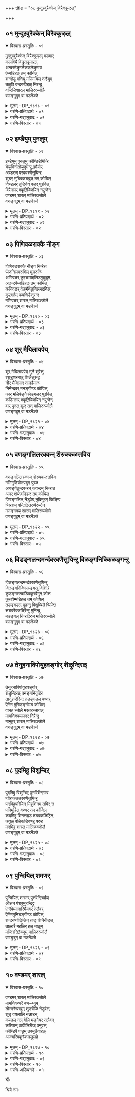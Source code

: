 +++
title = "०८ मुन्दुऱवुरैक्केन् विरैक्कूऴल्"

+++


## ०१ मुन्दुऱवुरैक्केन् विरैक्कूऴल्

<details open><summary>विश्वास-प्रस्तुतिः - ०१</summary>

मुन्दुऱवुरैक्केन् विरैक्कूऴल् मडवार्  
कलवियै विडुतडुमाऱल्  
अन्दरमेऴुमलैकडलेऴुमाय  
ऎम्मडिहळ् तम् कोयिल्  
शन्दॊडु मणियु मणिमयिल् तऴैयुम्  
तऴुवि वन्दरुविहळ् निरन्दु  
वन्दिऴिशारल् मालिरुञ्जोळै  
वणङ्गुदुम् वा मडनॆञ्जे
</details>

<details><summary>मूलम् - DP_१८१८ - ०१</summary>

मुन्दुऱवुरैक्केन् विरैक्कूऴल् मडवार्  
कलवियै विडुतडुमाऱल्  
अन्दरमेऴुमलैकडलेऴुमाय  
ऎम्मडिहळ् तम् कोयिल्  
शन्दॊडु मणियु मणिमयिल् तऴैयुम्  
तऴुवि वन्दरुविहळ् निरन्दु  
वन्दिऴिशारल् मालिरुञ्जोळै  
वणङ्गुदुम् वा मडनॆञ्जे
</details>

<details><summary>गरणि-प्रतिपदार्थः - ०१</summary>

मुन्=हिन्दिन\(इदुवॆरॆगिन\), तुऱ=आसक्तिगळन्नु, उरैक्केन्=हेळुत्तेनॆ केळु, विरै=परिमळिसुव, कुऴल्=तलॆगूदलिन, मडवार्=स्त्रीयर, कलवियै=कूडिकॆयन्नु, विडु=बिट्टुबिडु, तडुमाऱल्=हिन्दुमुन्दु नोडुवुदन्नु, \(विडु=बिट्टुबिडु\), अन्दरम् एऴुम्=एळु द्वीपगळू, मलैकडल्=बॆट्टगळू, कडलुगळू, एऴुम् आय=एळु एळागिरुव, ऎम्मडिहळ् त=नम्म स्वामिय, कोयिल्=नॆलसिरुव स्थळवागियू, शन्दॊडु=चन्दन वृक्षगळन्नू, मणियुम्=रत्नगळन्नू, अणि=सुन्दरवाद, मयिल् तऴैयुम्= नविलुगरिगळन्नू, तऴुविवन्दु=तळ्ळिकॊण्डु बन्दु, अरुविहळ्=बॆट्टद झरिगळु, वन्दु =बन्दु

इऴि=प्रवहिसुव, शारल्=बॆट्टद तप्पलिन\(जारिकॆय\), मालिरुञ्जोलै=तिरुमालिरुञ्जोलै क्षेत्रवन्नु, वणङ्गुदुम् वा=नमस्करिसोण बा, मडनॆञ्जे=मूढ मनस्से.
</details>

<details><summary>गरणि-गद्यानुवादः - ०१</summary>

मुढमनस्से, हिन्दिन \(इदुवॆरॆगिन\) आसक्तिगळन्नॆल्ला बिट्टु बिडु. परिमळिसुव तलॆगूदलिन हॆण्णुगळकूडिकॆयन्नु बिट्टुबिडु. \(अवुगळ बगॆगॆ\)हिन्दुमुन्दॆ नोडुवुदन्नु बिट्टुबिडु. एळुद्वीपगळू एळु बॆट्टगळू, एळु कडलुगळू आगिरुव नम्म स्वामियु नॆलसिरुव स्थळवागियू, बॆट्टद झरिगळु गन्धद मरगळन्नू, रत्नगळन्नू, सुन्दरवाद नविलुगरिगळन्नू तळ्ळिकॊण्डु बन्दु इळियुव तप्पलिनदागियू इरुव तिरुमालिरुञ्जोलै क्षेत्रवन्नु पूजिसोण बा.\(१\)
</details>

<details><summary>गरणि-विस्तारः - ०१</summary>

हिन्दिन तिरुमॊऴियल्लि आऴ्वाररु तिरुवल्लवा- क्षेत्रवन्नु कुरितु हाडिदरष्टॆ. “आ क्षेत्रवन्नू,अल्लि नॆलसिरुव भगवन्तनन्नू कुरितु हॊगळिहाडलु समर्थनागु”ऎन्दु अवरु तम्म मनस्सिगॆ बुद्धिहेळिदरु. ई तिरुमॊऴियल्लि तिरुमालिरुञ्जोलै मलै ऎम्ब मत्तॊन्दु पुण्यक्षेत्रक्कॆ अवरु बन्दिद्दरागि, अदर बगॆगॆ तम्म बुद्धियिल्लद चञ्चलवाद मनस्सिगॆ हितवन्नु नुडियुत्तिद्दारॆ.

आऴ्वाररु हेळुत्तारॆ- मूढमनस्से, हिन्दिन आसक्तिगळॆल्लवू निन्नन्नु इन्नू बाधिसुत्तिवॆयल्लवे? नन्न मातन्नु केळु- इदुवरॆगिन निन्न प्रापञ्चिकवाद आशॆआसक्तिगळन्नॆल्ला तॊलगिसिबिडु. अवुगळिन्द निनगॆ याव प्रयोजनवू इल्ल. अलङ्करिसिकॊण्डिरुव परिमळिसुव तलॆगूदलिन हॆण्णुगळ सहवासवन्नु मॊदलु बिट्टुबिडु. निन्न आसक्तिगळन्नु बिट्टुकॊडलु हिन्दुमुन्दु नोडबेड. अदक्कॆ बदलागि, नॆम्मदियिन्द नन्नॊडनॆ बा. नावु भगवन्तनु नॆलसिरुव दिव्यक्षेत्रगळिगॆ होगोण. नम्म स्वामियु सामान्यनल्ल-सर्वेश्वरनु, सर्वशक्तनु\! सप्तद्वीपगळू, सप्त कुलपर्वतगळू,सप्तसागरगळू आगिरुव ब्रह्माण्डवे अवनागि, अवुगळ रक्षकनू आगिरुव परमाश्चर्यकारि\! अवने ईग तिरुमालिरुञ्जोलै मलै ऎम्ब क्षेत्रदल्लि भक्तर उद्धारक्कागिये नॆलसिद्दानॆ. आ क्षेत्रप्रकृतिरम्यवदद्दु. बॆट्टद झरिगळु तम्मतम्म प्रवाहगळ मूलक गन्धदमरगळन्नू, दिव्यवाद रत्नगळन्नू, सुन्दरवाद नविलुगरिगळन्नू तळ्ळिकॊण्डुबन्दु स्वामिय तिरुवडिगळिगॆ इळिजारिनल्लि काणिकॆयन्नागि अर्पिसुत्तवॆ. मनस्से बा, नावु अल्लिगॆ

होगोण. स्वामिय सम्मुखदल्लि निन्तु अवनन्नु पूजिसि अवन तिरुवडिगळिगॆ ऎरगोण. अदे नम्म उद्धारक्कॆ हादि.
</details>

## ०२ इण्डैयुम् पुनलुम्

<details open><summary>विश्वास-प्रस्तुतिः - ०२</summary>

इण्डैयुम् पुनलुम् कॊण्डिडैयिन्ऱि  
यॆऴुमिनोतॊऴुदुमॆन्ऱु,इमैयोर्  
अण्डरुम् परववरणैत्तुयिन्ऱ  
शुडर् मुडिक्कडवुळ् तम् कोयिल्  
विण्डलर् तूळिवेय् वळर् पुऱविल्  
विरैमलर् क्कूऱिञ्जियिन् नऱुन्देन्  
वण्डमर् शारल् मालिरुञ्जोलै  
वणङ्गदुम् वा मडनॆञ्जे
</details>

<details><summary>मूलम् - DP_१८१९ - ०२</summary>

इण्डैयुम् पुनलुम् कॊण्डिडैयिन्ऱि  
यॆऴुमिनोतॊऴुदुमॆन्ऱु,इमैयोर्  
अण्डरुम् परववरणैत्तुयिन्ऱ  
शुडर् मुडिक्कडवुळ् तम् कोयिल्  
विण्डलर् तूळिवेय् वळर् पुऱविल्  
विरैमलर् क्कूऱिञ्जियिन् नऱुन्देन्  
वण्डमर् शारल् मालिरुञ्जोलै  
वणङ्गदुम् वा मडनॆञ्जे
</details>

<details><summary>गरणि-प्रतिपदार्थः - ०२</summary>

इण्डैयुम्=हूविन हारगळन्नू, पुनलुम्=तीर्थवन्नू, कॊण्डु=तॆगॆदुकॊण्डु बन्दु, इडै इन्ऱि=ऎडॆबिददॆ, तॊळुदुम्=पूजिसोण, ऎऴुमिनो=एळिरि,ऎन्ऱु=ऎन्दु, इमैयोर्=परमपद वासिगळू, अण्डरुम्=देवतॆगळू, परव=हरडिकॊण्डिरलु, अरवु अणै=हाविन हासुगॆयल्लि, तुयिन्ऱ=निद्रिसुव, शुडर् मुडि=हॊळॆहॊळॆयुव किरीटवुळ्ळ, कडवुळ्=भगवन्तनु कोयिल्=नॆलसिरुव स्थळवॆम्ब, विण्डु=आकाशदल्लि\(बॆट्टद मेलॆ\) अलर्=अरळुव, तूळि=परागवन्नु चॆल्लुव, वेय्=बिदिरु, वळर्=बॆळॆयुव, पुऱविल्=प्रदेशदल्लि, विरै=परिमळ तुम्बिद, मलर्=हूगळिन्द कूडिद, कुऱिञ्जियिन्=बॆट्टद हूवुगळिन्द, नऱु=उत्तमवाद तेन्-जेनिगॆ, वण्डु=दुम्बिगळु,

अमर्=मुसुरिकॊण्डिरुव, शारल्=बॆट्टद तप्पलिन, मालिरुञ्जोलै=तिरुमालिरुञ्जोलै क्षेत्रवन्नु, वणङ्गुदुम् वा=पूजिसोण बा, मडनॆञ्जे=बुद्धिहीन मनस्से.
</details>

<details><summary>गरणि-गद्यानुवादः - ०२</summary>

बुद्धियिल्लद मनस्से, हूविन हारगळन्नू तीर्थवन्नू तॆगॆदुकॊण्डु ऎडॆबिडदॆ पूजिसोण एळिरो ऎन्दु पऎअमपदवासिगळू देवतॆगळू हरडिनिन्तिरुवाग हाविन हासुगॆयल्लि निद्रिसुव हॊळॆहॊळॆयुव किरीटवुळ्ळ भगवन्तनु नॆलसिरुव स्थळवाद आकाशदल्लि\(बॆट्टदमेलॆ\) अरळि परागवन्नु चॆल्लुव बिदिरुबॆळॆयुव प्रदेशदल्लि परिमळतुम्बिद हूगळिन्द कूडिद बॆट्टद हूगळिन्द स्रविसुव उत्तमवाद जेनिगॆ दुम्बिगळु मुसुरिकॊण्डिरुव बॆट्टद तप्पलिन तिरुमालिरुञ्जोलैमलै क्षेत्रवन्नु पूजिसोण बा.\(२\)
</details>

<details><summary>गरणि-विस्तारः - ०२</summary>

आऴ्वाररु हेळुत्तारॆ- मूढमनस्से, भगवन्तन हिरिमॆयेनॆम्बुदन्नु तिळियलु इच्छिसुवॆया? परमपदवासिगळाद अमररू, देवादिदेवतॆगळू अवनन्नु ऎडॆबिडदन्तॆ पूजिसबेकॆन्दु हूविन हारगळन्नू तीर्थवन्नू तॆगॆदुकॊण्डु होगि, कादु निन्तिरुत्तारॆ. अष्टु सुलभव स्वामि अवर पूजॆयन्नु कैगॊळ्ळुवुदु\! अवरॆल्ल निन्तिरुवन्तॆये, स्वामियु कण्णुकोरैसुवन्तॆ हॊळॆयुव किरीटवन्नु धरिसिदवनागि, हाविन हासुगॆयल्लि पाल्गडलल्लि पवडिसि निद्रिसुत्तानॆ\! देवाधिदेवतॆगळिगू सुलभसाध्यनल्लद स्वामियु ईग, भक्तर उद्धारक्कागिये तिरुमालिरुञ्जोलैमलै क्षेत्रदल्लि नॆलसिद्दानॆ. आ बॆट्टद तप्पलु बिदिरुमॆळॆगळिम्दलू, बॆट्टद हूगळिन्दलू तुम्बि, जेनु सुरिसुत्ता, दुम्बि मुसुरुत्तिरुत्तदॆ. मनस्से, अल्लिगॆ होगोण बा. भगवन्तनन्नु पूजिसोण नावु उज्जीवनगॊळ्ळोण.
</details>

## ०३ पिणिवळराक्कै नीङ्ग

<details open><summary>विश्वास-प्रस्तुतिः - ०३</summary>

पिणिवळराक्कै नीङ्ग निन्ऱेत्त  
प्पॆरुनिलमरुविल् मुन्नरुळि  
अणिवळर् कुऱळायहलिडमुऴुदुम्  
अळन्दवॆम्मडिहळ् तम् कोयिल्  
कणिवळर् वेङ्गैनॆडुनिलमदनिल्  
कुऱवर्तम् कवणिडैत्तुरन्द  
मणिवळर् शारल् मालिरुञ्जोलै  
वणङ्गुदुम् वा मडनॆञ्जे
</details>

<details><summary>मूलम् - DP_१८२० - ०३</summary>

पिणिवळराक्कै नीङ्ग निन्ऱेत्त  
प्पॆरुनिलमरुविल् मुन्नरुळि  
अणिवळर् कुऱळायहलिडमुऴुदुम्  
अळन्दवॆम्मडिहळ् तम् कोयिल्  
कणिवळर् वेङ्गैनॆडुनिलमदनिल्  
कुऱवर्तम् कवणिडैत्तुरन्द  
मणिवळर् शारल् मालिरुञ्जोलै  
वणङ्गुदुम् वा मडनॆञ्जे
</details>

<details><summary>गरणि-प्रतिपदार्थः - ०३</summary>

पिणि=आशॆसङ्कटगळन्नु, वळर्=बॆळॆसुव, आक्कै=देहवन्नु, नीङ्ग=नीगुवुदक्कागि,\(कळॆयुवुदक्कागि\), निन्ऱु=निन्तु,एत्त-स्तुतिसुवुदक्कागि, पॆरुनिलम्=विस्तारवाद भूमियन्नु, अरुळिल्=कृपॆयल्लि, कृपॆयिन्द, मुन्=हिन्दॆ ऒन्दु कालदल्लि, अरुळि=कृपॆमाडि, अणिवळर्=सॊबगु बॆळॆयुव, कुऱळ् आय्=वामन ब्रह्मचारियागि, अहल्=विस्तारवाद, इडम् मुऴुदुम्=भूमि\(स्थळ\)यन्नॆल्ला, अळन्द=अळॆद, ऎम् अडिहळ् तम्=नम्म स्वामिय, कोयिल्=नॆलसिरुव स्थळवाद, कणिवळर्=कीर्ति बॆळॆयुत्तिरुव, वेङ्गै=फलवत्ताद नॆडुनिलम् अदनिल्=विस्तारवाद \(व्यवसायद\)नॆलदल्लि, कुऱवर्-कुरवरु, तम्=तम्म, कवळ्-कवणॆ कल्लुगळन्नु, इडै=नडुनडुवॆ\(आगाग\), तुरन्द=बीसुवन्थ, मणिवळर्=सद्दिनिन्द कूडिरुव \(सद्दु बॆळॆयुव\)शारल्=बॆट्टद तप्पलिन, मालिरुञ्जोलै=तिरुमालिरुञ्जोलै क्षेत्रवन्नु, वणङ्गुदुम् वा=पूजिसोण बा, मडनॆञ्जे=अविवेकियाद मनस्से.
</details>

<details><summary>गरणि-गद्यानुवादः - ०३</summary>

अविवेकियाद मनस्से, आशॆसङ्कटगळन्नु बॆळॆसुव देहवन्नु नीगिसुवुदक्कागि, निन्तु स्तुतिसुवुदक्कागि, हिन्दॆ ऒन्दुकालदल्लि विस्तारवाद भूमियन्नु करुणिसि कृपॆमाडिदवनू, सॊबगु बॆळॆयुव वामन ब्रह्मचारियागि विशालवाद भूमियन्नॆल्ला अळॆदवनू आद नम्म स्वामियु नॆलसिरुव स्थळवाद कीर्ति बॆळॆयुत्तिरुव फलवत्ताद मत्तु विस्तारवाद व्यवसायद नॆलदल्लि कुरवरु तम्म कवणॆकल्लुगळन्नु आगाग्गॆ बीसुवन्थ सद्दु बॆळॆयुत्तिरुव बॆट्टद तप्पलिन तिरुमालिरुञ्जोलै क्षेत्रवन्नु पूजिसोण बा.\(३\)
</details>

<details><summary>गरणि-विस्तारः - ०३</summary>

मानवन बॆळवणिगॆये आशॆयिन्द. आशॆये अवनन्नु हॆच्चुहॆच्चु सङ्कटदल्लि तॊडगिसुवुदु. आशॆयू, सङ्कटवू हीगॆ कॊनॆमॊदलिल्लदन्तॆ बॆळॆयुत्तले होगुवुदु.मनुष्यनन्नु हुट्टु-सावुगळ सङ्कोलॆयिन्द बिगिसिबिडुवुदु. ई बन्धनदिन्द बिडुगडॆयागलु भगवन्तन कृपाकटाक्षक्कॆ अवनु पात्रनागबेजु/ भगवत्कृपॆयन्नु

गळिसिकॊळ्ळुवुदक्कॆ भगवन्तनन्नु स्तुतिसि, नुतिसि,भजिसि,पूजिसि, अवनन्नु ऒलिसिकॊळ्ळबेकु.

भगवन्तन कृपॆअपारवादद्दु. मनुष्यनन्नु उद्धरिसुवुदक्कागि, शाश्वतसुखवन्नु दॊरकिसिकॊडुवुदक्कागि, अवनिगॆ विशालवाद ई भूमियन्नु करुणिसिद्दानॆ. तानू अल्लल्लि, अर्चावतारियागि नॆलसिद्दानॆ. स्वामिय तिरुवडिगळन्नु आश्रयिसुवुदक्कॆ अवनिगॆ ऎल्ल सौलभ्यगळन्नू ऒदगिसिद्दानॆ.

तानु कॊडुगैयवनॆन्दु तोरिसिकॊळ्ळुवुदू, तन्न बळिगॆ याचिसलु बन्दवरु बरिगैयल्लि हिन्तिरुगुवुदिल्लवॆन्दु हॆम्मॆगॊळ्ळुवुदू बलिचक्रवर्तिय स्वभाववागित्तु. मितिमीरिदरॆ यावुदू ऒळ्ळॆयदल्लवॆम्ब पाठवन्नु अवनिगॆ कलिसुवुदक्कागि भगवन्तने स्वतः वामनवटुवागि अवन बळिगॆ बन्दनु. तन्न पुट्टहॆज्जॆगळल्लि मूरेमूरु हॆज्जॆगळष्टु नॆलवन्नु याचिसिदनु. बलियिन्द अदन्नुपडॆद कूडले स्वामियु त्रिविक्रमनागि बॆळॆदु, तन्न ऒन्दु हॆज्जॆयिन्द इतर लोकगळॆल्लवन्नू अळॆदुकॊण्डनु. भगवन्तन अद्भुतसामर्थ्यक्कॆ बॆरगागिद्द बलिय तलॆयमेलॆ, स्वामियु तन्न तिरुवडिगळन्निट्टु \(मूरनॆ हॆज्जॆयन्निट्टु\) अवनिगॆ शाश्वतसुखानन्दगळन्नु कृपॆमाडिदनु. भगवन्तन अपारवाद कृपॆगॆ इदॊन्दु निदर्शन\!

आल्वाररु हेळुत्तारॆ- एनू अरियद मनस्से, भगवन्तनु परमकारुणिक. आशॆसङ्कटगळिन्द मनुष्यनु पडुव पाडन्नु नीगिसुवुदक्कागिये अवनिगॆ ई भूलोकवन्नु करुणिसिद्दानॆ. तानू दिव्यसुन्दरनागि अल्लल्लि दिव्यक्षेत्रगळल्लि नॆलसिद्दानॆ. मनस्से बा, नावु तिरुमालिरुञ्जोलै मलै क्षेत्रक्कॆ होगोण. स्वामिय सम्मुखदल्लि निन्तु, अवनन्न स्तुतिसि, अवन कृपॆगॆ पात्ररागोण.
</details>

## ०४ शूर् मैयिलायपेय्

<details open><summary>विश्वास-प्रस्तुतिः - ०४</summary>

शूर् मैयिलायपेय् मुलै शुवैत्तु  
श्शुडुशरमाडु शिलैत्तुरन्दु  
नीर् मैयिलाद ताडहैमाळ  
निनैन्दवर् मनङ्गॊण्ड कोयिल्  
कार् मलिवेङ्गैकोङ्गलर् पुऱविल्  
कडिमलर् क्कूऱिञ्जियिन् नऱुन्देन्  
वार् पुनल् शूऴ् तण् मालिरुञ्जोलै  
वणङ्गदुम् वा मडनॆञ्जे
</details>

<details><summary>मूलम् - DP_१८२१ - ०४</summary>

शूर् मैयिलायपेय् मुलै शुवैत्तु  
श्शुडुशरमाडु शिलैत्तुरन्दु  
नीर् मैयिलाद ताडहैमाळ  
निनैन्दवर् मनङ्गॊण्ड कोयिल्  
कार् मलिवेङ्गैकोङ्गलर् पुऱविल्  
कडिमलर् क्कूऱिञ्जियिन् नऱुन्देन्  
वार् पुनल् शूऴ् तण् मालिरुञ्जोलै  
वणङ्गदुम् वा मडनॆञ्जे
</details>

<details><summary>गरणि-प्रतिपदार्थः - ०४</summary>

शूर् मैयिल् आय=क्रौर्यदिन्द कूडिद, पेय्=राक्षसिय, मुलै=मॊलॆयन्नु, शुवैत्तु=रुचियिन्द उण्डवनागि, शुडुशरम्=तीक्ष्णवाद बाणगळन्नु, अडुशिलै तुरन्दु=मारकवाद बिल्लिनमूलक प्रयोगिसि, नीर् मै इलाद=ऒळ्ळॆय स्वभावविल्लद, ताडहै=ताटकियु, माळ=मडियुवन्तॆ, निनैत्तवर्=सङ्कल्पिसिदवनु, मनम् कॊण्डु=आशॆयिन्द नॆलसिरुव, कोयिल्=स्थळवाद, कार् मलि=मेघमण्डलदवरॆगॆ तुम्बिरुव, वेङ्गै कोङ्गु=विधविधद काडु\(बॆट्टद\)मरगळु, अलर्=हूबिडुव, पुऱविल्=प्रदेशदल्लि, कटिमलर्=परिमळिसुव हूगळ, कुऱुञ्जियिन्=बॆट्टद हूगिड मरगळल्लि, नऱुतेन्=रुचिकरवाद जेनु तुम्बिरुव, वार् पुनल्=तुम्बिहरियुव प्रवाहगळिन्द, शूऴ्=सुत्तुवरिदिरुव, तण्=तम्पाद, मालिरुञ्जोलै=तिरुमालिरुञ्जोलै क्षेत्रवन्नु, वणङ्गुदुम् वा=पूजिसोण बा, मडनॆञ्जे=तिळिवळिकॆयिल्लद मनस्से.
</details>

<details><summary>गरणि-गद्यानुवादः - ०४</summary>

तिळिवळिकॆयिल्लद मनस्से, क्रौर्यदिन्द कूडिद राक्षसिय मॊलॆयन्नु चप्परिसि उण्डवनू, तीक्ष्णवाद बाणगळन्नु मारकवाद बिल्लिन मूलक प्रयीगिसि ऒळ्ळॆय स्वभाववे इल्लद ताटकियु मडियुवन्तॆ सङ्कल्पिसिदवनू आशॆयिन्द नॆलसिरुव स्थळवाद विधविधद काडु\(बॆट्टद\)मरगळु हूबिडुव प्रदेशदल्लि परिमळिसुव हूगळ बॆट्टद हूगिडमरगळल्लि रुचिकरवाद जेनुतुम्बिरुव तुम्बि हरियुव प्रवाहगळिन्द सुत्तुवरिदिरुव तम्पाद तिरुमालिरुञ्जोलैमलै क्षेत्रवन्नु पूजिसोण \(नमस्करिसोण\)बा.\(४\)
</details>

<details><summary>गरणि-विस्तारः - ०४</summary>

आऴ्वाररु हेळुत्तारॆ- मूढमनस्से, नम्म स्वामियाद भगवन्तनु आश्चर्यकारकने सरि. हिन्दॆ अवनु श्रीकृष्णनागि अवतरिसिदाग, अवनु इन्नू हसुगूसागिद्दागले क्रूरियू राक्षसियू आद पूतनिय विषतुम्बिद मॊलॆयन्नु चप्परिसि उण्णुत्ता, अवळन्ने

कॊन्दु हाकिदनु. मत्तॆ अवनु श्रीरामनागि अवतरिसिदाग स्वभावतः कडुक्रूरिये आद ताटकियॆम्ब दुष्टराक्षसियन्नु तन्न तीक्ष्णवाद बाणगळिन्द कॊन्दुहाकिदनु. बॆट्टद हूगळिन्द तुम्बिरुव गिडमरगळिन्द तुम्बि तम्पाद प्रवाहगळिन्द सुत्तुवरिदिरुव मनोहरवाद बॆट्टदतप्पलिन तिरुमालिरुञ्जोलै मलै क्षेत्रदल्लिआ स्वामिये ईग भक्तजनोद्धारकनागि नॆलसिद्दानॆ. मनस्से बा, नावु अल्लिगॆ होगोण. स्वामियन्नु पूजिसि उद्धारगॊळ्ळोण.
</details>

## ०५ वणङ्गलिलरक्कन् शॆरुक्कळत्तविय

<details open><summary>विश्वास-प्रस्तुतिः - ०५</summary>

वणङ्गलिलरक्कन् शॆरुक्कळत्तविय  
मणिमुडियॊरुपदुम् पुरळ  
अणङ्गॆऴुन्दवन्ऱन् कवन्दम् निन्ऱाड  
अमर् शॆय्दवडिहळ् तम् कोयिल्  
पिणङ्गलिल् नॆडुवेय् नुदिमुहम् किऴिप्प  
प्पिरशम् वन्दिऴितरप्पॆरुन्देन्  
मणङ्गमऴ् शारल् मालिरुञ्जोलै  
वणङ्गुदुम् वा मडनॆञ्जे
</details>

<details><summary>मूलम् - DP_१८२२ - ०५</summary>

वणङ्गलिलरक्कन् शॆरुक्कळत्तविय  
मणिमुडियॊरुपदुम् पुरळ  
अणङ्गॆऴुन्दवन्ऱन् कवन्दम् निन्ऱाड  
अमर् शॆय्दवडिहळ् तम् कोयिल्  
पिणङ्गलिल् नॆडुवेय् नुदिमुहम् किऴिप्प  
प्पिरशम् वन्दिऴितरप्पॆरुन्देन्  
मणङ्गमऴ् शारल् मालिरुञ्जोलै  
वणङ्गुदुम् वा मडनॆञ्जे
</details>

<details><summary>गरणि-प्रतिपदार्थः - ०५</summary>

वणङ्गळ् इल्=तलॆबागद, अरक्कन्=राक्षसनु, शॆरुकळत्तु=युद्धभूमियल्लि, अविय-नाश हॊन्दुवन्तॆ, मणिमुडि=रत्नकिरीटगळु, ऒरुपदुम्=हत्तू, पुरळ=नॆलदल्लि हॊरळाडुवन्तॆ, अणङ्गु=दुष्टभूतवु, ऎऴुन्दु=ऎच्चॆत्तु, अवन् तन्=अवन, कवन्दन्=मुण्डवु, निन्ऱ-निन्तु, आड-मनस्वि आडुवन्तॆयू \(नर्तिसुवन्तॆयू\), अमर् शॆय्द=युद्धमाडिद\(होराडिद\), अडिहळ् तम्=भगवन्तन, कोयिल्=नॆलसिरुव स्थळवाद, पिणङ्गलिल्=\(ऒन्दक्कॊन्दु\) हॆणॆदुकॊण्डिरुव, नॆडु=उद्दनाद

वेय्=बिदिरिन, नुदि=तुदिगळु, मुहम् किऴप्प=मुखवन्नु हरियलु, पिरशम् वन्दु=जेनु हॊरक्कॆ बन्दु, इऴितर=स्रविसलु, पॆरुतेन्=दॊड्ड जेनिन, मणम्=परिमळवु, कमऴ्-हरडि बीसुत्तिरुव, शारल्=बॆट्टद तप्पलिन, मालिरुञ्जोलै=तिरुमालिरुञ्जोलै क्षेत्रवन्नु, वणङ्गुदुम् वा=पूजिसोण बा, मडनॆञ्जे=मूढ मनस्से.
</details>

<details><summary>गरणि-गद्यानुवादः - ०५</summary>

तलॆबागद राक्षसनु युद्धभूमियल्लि नाशहॊन्दुवन्तॆयू, रत्नकिरीटगळु हत्तू नॆलदल्लि हॊरळाडुवन्तॆयू, दुष्टभूतवॊन्दु ऎद्दु\(आवेशगॊण्डु\) अवन मुण्डवन्नू मनस्वि नर्तिसुवन्तॆयू होराडिद नम्म स्वामिय स्थळवाद परस्पर हॆणॆदुकॊण्डिरुव बिदिरिन तुदिगळु मुखवन्नु हरियलु जेनुहॊरक्कॆ बन्दु स्रविसलु, दॊड्डजेनिन परिमळवु हरडि बीसुत्तिरुव तप्पलिन तिरुमालिरुञ्जोलै मलै क्षेत्रवन्नु पूजिसोण बा मूढमनस्से.\(५\)
</details>

<details><summary>गरणि-विस्तारः - ०५</summary>

आऴ्वाररु हेळुत्तारॆ- मूढ मनस्से, नमम् स्वामिय पराक्रमवन्नेनॆन्दु विवरिसुवुदु\! हिन्दॆ, अवनु श्रीरामनागि अवतरिसि, यारिगू तलॆबागिसदन्थ मदान्धनू महापराक्रमियू राक्षसराजनू आद रावणासुरनन्नु युद्धकळदल्लि ऎदुरिसिदनु. तन्न कोदण्डद सहायदिन्दले आ राक्षसन हत्तुतलॆगळनु उरुळिसिदनु. अवुगळन्नु अलङ्करिसिद्द रत्नकिरीटगळु नॆलद धूळिनल्लि बिद्दुहॊरळादवु. आ राक्षसन मुण्डवे आवेशगॊण्डु युद्धभूमियल्लि स्वेच्छॆयागि कुणिकुणिदाडुवन्तॆ माडिदनु. आ स्वामिये ईग तिरुमालिरुञ्जोलै मलै क्षेत्रदल्लिभक्तर उद्धारक्कागिये नॆलसिद्दानॆ. आ बॆट्टद तप्पलिनल्लि दट्टवगै बॆळॆदिरुव बिदिरुमॆळॆगळल्लि दॊड्डजेनिन गूडुगळु तुम्बिकॊण्डिवॆ. परस्पर हॆणॆदुकॊण्डु उद्दनागि बॆळॆदिरुव बिदिरिन तुदिगळु आगिन्दाग्गॆ आ जेनुगूडिन हॊरभागवन्नु सवरुवुवु. कॆलवु सल अदन्नु सीळुवुवु. आ सीळिकॆगळिन्द जेनु स्रविसि सुरियतॊडगुवुदु. जेनिन सुवासनॆयु भगवन्तन आकर्षकवाद माधुर्यदन्तॆ ऎल्लॆल्लुयू हरडि आशॆहुट्टिसुवुदु. मनस्से बा, अल्लिगॆ होगोण. भगवन्तनन्नु अल्लि पूजिसोण. नमम् आत्मोन्नतियन्नु पडॆयोण.
</details>

## ०६ विडङ्गलन्दमर्न्दवरवणैत्तुयिन्ऱु विळङ्गनिक्किळङ्गन्ऱु

<details open><summary>विश्वास-प्रस्तुतिः - ०६</summary>

विडङ्गलन्दमर्न्दवरवणैत्तुयिन्ऱु  
विळङ्गनिक्किळङ्गन्ऱु विशिऱि  
कुडङ्गलन्दाडिक्कूरवैमुन् कोत्त  
कूत्तवॆम्मडिहळ् तम् कोयिल्  
तडङ्गडल् मुहन्दु विशुम्बिडै प्पिळिऱ  
त्तडवरैक्कळिऱॆन्ऱु मुनिन्दु  
मडङ्गल् निन्ऱदिरुम् मालिरुञ्जोलै  
वणङ्गुदुम् वा मडनॆञ्जे
</details>

<details><summary>मूलम् - DP_१८२३ - ०६</summary>

विडङ्गलन्दमर्न्दवरवणैत्तुयिन्ऱु  
विळङ्गनिक्किळङ्गन्ऱु विशिऱि  
कुडङ्गलन्दाडिक्कूरवैमुन् कोत्त  
कूत्तवॆम्मडिहळ् तम् कोयिल्  
तडङ्गडल् मुहन्दु विशुम्बिडै प्पिळिऱ  
त्तडवरैक्कळिऱॆन्ऱु मुनिन्दु  
मडङ्गल् निन्ऱदिरुम् मालिरुञ्जोलै  
वणङ्गुदुम् वा मडनॆञ्जे
</details>

<details><summary>गरणि-प्रतिपदार्थः - ०६</summary>

विडम् कलन्दु=विषकूडिकॊण्डु, अमर्न्द=तुम्बिरुव, अरवु अणै=सर्पद हासुगॆयल्लि, तुयिन्ऱु=पवडिसिद्दवनु, विळम् कनिक्कू=बेलद हण्णिगॆ, इळकन्ऱ=ऎळॆय करुवन्नु, विशिऱि=बीसिदवनू, कुडम् कलन्दु आडि=कॊडगळन्नु कूडिसिकॊण्डु आडिदवनू, मुन्=हिन्दॆ, कुरवै कोत्त=रासक्रीडॆयन्नाडिदवनू, कूत्त=आश्चर्यकारियादवनाद, ऎम्मडि हळ् तम्=नम्म स्वामिय, कोयिल्=स्थळवाद, तडकडल्=विशालवाद कडलिनिन्द, मुहुन्दु=तुम्बिकॊण्डु, विशुम्बु इडै=आकाशदल्लि, पिळऱ=घर्जिसलु, तड=विशालवाद, वरै=बॆट्टद\(प्रदेशद\), कळिऱु=आनॆ, सलग, ऎन्ऱु=ऎन्दु, मुनिन्दु=कोपगॊण्डु, मडङ्गल्=सिंहवु, निन्ऱु=निन्तु, अदिरुम्=घर्जिसुव

मालिरुञ्जोलै=तिरुमालिरुञ्जोलै क्षेत्रवन्नु, वणङ्गुदुम् वा=पूजिसोण बा, मडनॆञ्जे=मूढ मनस्से.
</details>

<details><summary>गरणि-गद्यानुवादः - ०६</summary>

मूढमनस्से, विषवन्नु तुम्बिट्टुकॊण्डिरुव सर्पद हासुगॆय मेलॆ पवडिसि, बेलदहण्णुगळिगॆ ऎळॆगरुवन्नु बीसिद, कॊडगळन्नु कूडिसिकॊण्डु कुणिद, रासक्रीडॆयन्नाडिद आश्चर्यकारकनाद नम्म स्वामिय स्थळवाद विशालवाद कडलिनिन्द नीरन्नु तुम्बिकॊण्डु आकाशदल्लि घर्जिसलु, विस्तारवाद बॆट्टदल्लिरुव सलगवे अदॆन्दु कोपगॊण्डु सिंहवु निन्तु घर्जिसुवन्थ तिरुमालिरुञ्जोलै मलै क्षेत्रवन्नु पूजिसोण बा.\(६\)
</details>

<details><summary>गरणि-विस्तारः - ०६</summary>

ई पाशुरदल्लि श्रीकृष्णावातारद कॆलवु आश्चर्यकरवाद सङ्गतिगळन्नु हेळलागिदॆ. बालकनागिद्दाग श्रीकृष्णनु गोवळबालकरॊडनॆ दनकरुगळ हिन्दॆ काडिगॆ होगुत्तिद्दनु. ऒन्दु सल, अवनन्नु कॊल्लबेकॆन्दु, कंसनिन्द प्रेरितनागि वत्सासुरनॆम्बवनु करुविन रूपदल्लि करुगळ मन्दॆयल्लि सेरिकॊण्डनु. इदन्नरित कृष्णनु आ करुविन हिङ्गालुगळन्नु हिडिदु गिरगिरनॆ तिरुगिसि, अदन्नु बलवागि बीसि हत्तिरद बेलदमरद मेलक्कॆ ऎसॆदनु. करुबिद्द रभसक्कॆ बेलदहण्णुगळु हेरळवागि उदुरिदवु. करुवू सत्तितु. इदु ऒन्दु प्रसङ्ग. गोवळरल्लि कौशल्यपूर्णवाद कुणितवन्नु कॊडद कुणित ऎन्दु गणिसलागित्तु. बालकृष्णनु अनेक कॊडगळन्नु ऒन्दर मेलॆ ऒम्दन्नु कूडिसि बलुसॊगसागि कुणिदु तोरिसिदनु. इदॊन्दु प्रसङ्ग. रासक्रीडॆय समयदल्लि ऒब्बॊब्बगोपिय बळियल्लि ऒब्बॊब्ब कृष्णनागि निन्तु, सम्भ्रमदिन्द नलिदाडि, गोपियरन्नॆल्ला एककालदल्लि तणिसिदनु- ऎम्बुदु मत्तॊन्दु प्रसङ्ग.

आऴ्वाररु हेळुत्तारॆ- मूढमनस्से,नम्म स्वामियु परमाश्चर्यकारक\! विषतुम्बिट्टुकॊण्डिरुव हावन्ने तन्न हासुगॆयागि माडिकॊण्डु, भोर्गरॆयुत्तिरुव पाल्गडलल्लि निश्चिन्तॆयिन्द पवडिसि योगनिद्दॆयल्लिरुववनु. अवने श्रीकृष्णनागि अवतरिसि बगॆबगॆय आश्चर्यकारक प्रसङ्गगळन्नु नडसिदनु. करुवन्नु बीसि ऎसॆदु बेलदमरदिन्द बेलद हण्णुगळन्नु उदुरिसिदनु. चित्रविचित्रवागि कौशल्यपूर्णवागि कॊडद कुणितवन्नु प्रदर्शिसिदनु. रासक्रीडॆयल्लि ऒब्बॊब्ब गोपिगू ऒब्ब कृष्णनागि अवळ जॊतॆयल्लिद्दु अवळन्नु सन्तोषपडिसिदनु. ईग आ स्वामिये

तिरुमालिरुञ्जोलैमलै क्षेत्रदल्लि भक्तोद्धारकनागि नॆलसिद्दानॆ. मनस्से, अल्लिगॆ होगोण बा. स्वामिय तिरुवडिगळन्नु पूजिसोण. नम्म आत्मोद्धारवन्नु पडॆयोण.

तिरुमालिरुञ्जोलै मलैय विषयदल्लि ऒन्दु सुन्दरवाद रूपकवन्नु इल्लि हेळलागिदॆ. विशालवाद कडलिनिन्द नीरु आवियागि कार्मुगिलुगळागि बॆट्टदमेलक्कॆ बन्दु तङ्गुत्तवॆयन्तॆ. आ कार्मुगिलुगळु आगाग्गॆ गुडुगुत्तवॆ. ई गुडुगन्नु बॆट्टद तप्पलिन काडुगळल्लि वासवागिरुव सिंहगळु तम्म शत्रुगळाद मद्दानॆगळ घीङ्कारवॆन्दु भ्रमिसुत्तवॆयन्तॆ. तावू अदक्कॆ तक्कन्तॆ तम्म घर्जनॆयन्नु कूडिसुत्तवॆयन्तॆ. कार्मुगिलिन गुडुगू, सिंहद गुडुगू ऒन्दर प्रतिफलनवागिरुवन्तॆ भयङ्कर सुन्दरवागि तोरुवुदु.
</details>

## ०७ तेनुहनाविपोयुहवङ्गोर् शॆऴुन्दिरळ्

<details open><summary>विश्वास-प्रस्तुतिः - ०७</summary>

तेनुहनाविपोयुहवङ्गोर्  
शॆऴुन्दिरळ् पनङ्गनियुदिर  
तानुहन्दॆरिन्द तडङ्गडल् वण्णर्  
ऎण्णि मुन्निडङ्गॊण्ड कोयिल्  
वानह च्चोलै मरतहच्चायल्  
मामणिक्कल्लदर् निऱैन्दु  
मानुहर् शारल् मालिरुञ्जोलै  
वणङ्गुदुम् वा मडनॆञ्जे
</details>

<details><summary>मूलम् - DP_१८२४ - ०७</summary>

तेनुहनाविपोयुहवङ्गोर्  
शॆऴुन्दिरळ् पनङ्गनियुदिर  
तानुहन्दॆरिन्द तडङ्गडल् वण्णर्  
ऎण्णि मुन्निडङ्गॊण्ड कोयिल्  
वानह च्चोलै मरतहच्चायल्  
मामणिक्कल्लदर् निऱैन्दु  
मानुहर् शारल् मालिरुञ्जोलै  
वणङ्गुदुम् वा मडनॆञ्जे
</details>

<details><summary>गरणि-प्रतिपदार्थः - ०७</summary>

तेनुहन्=धेनुकन, आवि=प्राणवु, पोय्=होगि, उह=बिद्दु चॆदरि होगुवन्तॆ, अङ्गु=अल्लिय, ओर्=ऒन्दु, शॆऴु=कॆम्पगॆ सुन्दरवाद\(मधुरवाद\), तिरळ्=दट्टवाद, पनङ्गनि=ताळॆयहण्णु

उदिर=उदुरि बीळुवन्तॆयू, तान् उहन्दु=ताने सन्तोषदिन्द, ऎरिन्द-ऎसॆद, तड कडल्=विशालवाद कडलिन, वण्णर्=बण्णदवरु, ऎण्णि=इष्टपट्टु, मुन्=हिन्दॆ ऒन्दु सल, इडम् कॊण्ड=स्थळ माडिकॊण्ड, कोयिल्=स्थळवाद, वान् अहम्-आकाशवन्नु मनॆमाडिकॊण्ड, शोलै=तोपुगळ, मरतहच्चायल्=मरकतरत्नगळ बण्णद, मामणि=श्रॆष्ठवाद रत्नगळ हागिरुव, कल्=बण्डॆगळ, अदर्=मार्गवागि, निऱैन्दु=तुम्बिकॊण्डु, मन्=जिङ्कॆगळू, नुहर्=उण्णुत्ता नॆगॆदाडुत्ता इरुव, शारल्=बॆट्टद तप्पलिन, मालिरुञ्जोलै=तिरुमालिरुञ्जोलै क्षेत्रवन्नु, वणङ्गुदुम् वा=पूजिसोण बा, मडनॆञ्जे=मूढ मनस्से.
</details>

<details><summary>गरणि-गद्यानुवादः - ०७</summary>

धेनुकन प्राणवु होगि \(अवन देहवु\) बिद्दु चॆदरि होगुवन्तॆ. अल्लिय ऒन्दु \(कॆम्पगॆ\)सुन्दरवाद \(मधुरवाद\) ऒत्तास ताळॆय हण्णुगळु उदुरि बीळुवन्तॆ ऎसॆदु ताने हर्षिसि ऎसॆद विशालवाद कडलबण्णदवनु इष्टपट्टु, हिन्दॆ ऒन्दु सल, मनॆमाडिकॊण्ड स्थळवाद, आकाशदल्लि मनॆमाडिकॊण्डिरुवन्तॆ बॆळॆद मरकतरत्नद बण्णद तोपुगळ मत्तु श्रॆष्ठवाद रत्नगळ हागिरुव बण्डॆगळ मार्गवागि जिङ्कॆगळु तुम्बिकॊण्डु उण्णुत्ता नॆगॆदाडुत्ता इरुव बॆट्टद तप्पलिन तिरुमालिरुञ्जोलै मलै क्षेत्रवन्नु पूजिसोण बा मूढमनस्से.\(७\)
</details>

<details><summary>गरणि-विस्तारः - ०७</summary>

हिन्दिन पाशुरदल्लि हेळिदन्तॆ श्रीकृष्णावतारद लीलॆयन्ने इल्लियू मुन्दुवरिसलागिदॆ. कंसनिन्द धेनुकासुरनु प्रेरितनादनु. बालकृष्णनन्नु कॊल्ललु कत्तॆय रूपवन्नु तळॆदनु. सॊम्पागि बॆळॆदु हण्णुगळिन्द तुम्बिरुव ताळॆयवनदल्लि सुळिदाडुत्तिद्दनु. अल्लिगॆ कृष्णनू गोवळरू बम्दरु. ताळॆयहण्णन्नु तिन्नबेकॆन्दु आशिसिदरु. धेनुकनु तन्न हिङ्गालुगळिन्द कृष्णनन्नु ऒदॆयलु हत्तिरक्कॆ बन्दनु. कूडले कृष्णनु कत्तॆय हिङ्गालुगळन्ने हिडिदु, गिरगिरनॆ तिरुगिसि, बिसि ताळॆय मरगळ मेलक्कॆ ऎसॆदनु. इदरिन्द धेनुकनू सत्तनु. ताळॆय हण्णुगळु यथेच्छवागि उदुरिदवु.

तिरुमालिरुञ्जोलै मलै बॆट्टदतप्पलु बहळ आकर्षक सुन्दरवादद्दु. तोपुगळल्लि मरगळु मुगिलु मुट्टुवष्टु ऎत्तरवागि बॆळॆदिवॆ.

अवु मरकतरत्नगळन्तॆ हसुरागि शोभिसुत्तवॆ. बॆट्टद बण्डॆगळु श्रेष्ठवाद नीलिय रत्नगळो ऎम्बन्तॆ शोभिसुत्तवॆ. अल्लि जिङ्कॆगळु हिण्डुहिण्डागि बण्डॆगळ मार्गवागि ओडाडुत्ता हुल्लुसॊप्पुगळन्नु तिन्नुत्ता नॆगॆदाडुत्ता इरुत्तवॆ.

आऴ्वाररु हेळुत्तारॆ- मूढ मनस्से, नम्म स्वामियु श्रीकृष्णनागिद्दाग धेनुकनॆम्ब राक्षसनन्नु हिडिदु, ताळॆय मरद मेलक्कॆ ऎसॆदु, अवनन्नु कॊन्दनु.आग उदुरिद हण्णुगळन्नु गोवळरु आशॆयिन्द तिन्दरु. अवनु कडलवण्णदवनु.ईग आ स्वामिये तिरुमालिरुञ्जोलै मलै क्षेत्रदल्लि भक्तर उद्धारक्कागिये नॆलसिद्दानॆ. मनस्से बा, आ सुन्दरवाद क्षेत्रक्कॆ होगोण, स्वामियन्नु पूजिसि,उद्धारगॊळ्ळोण.
</details>

## ०८ पुदमिहु विशुम्बिऱ्

<details open><summary>विश्वास-प्रस्तुतिः - ०८</summary>

पुदमिहु विशुम्बिऱ् पुणरिशॆन्ऱणव  
प्पॊरुकडलरवणैत्तुयिन्ऱु  
पदमिहुपरियिन् मिहुशिनम् तविर् त्त  
पनिमुहिल् वण्णर् तम् कोयिल्  
कदमिहु शिनत्तहड तडक्कळिट्रिन्  
कवुळ् वऴिकळिवण्डु परुह  
मदमिहु शारल् मालिरुञ्जोलै  
वणङ्गुदुम् वा मडनॆञ्जे
</details>

<details><summary>मूलम् - DP_१८२५ - ०८</summary>

पुदमिहु विशुम्बिऱ् पुणरिशॆन्ऱणव  
प्पॊरुकडलरवणैत्तुयिन्ऱु  
पदमिहुपरियिन् मिहुशिनम् तविर् त्त  
पनिमुहिल् वण्णर् तम् कोयिल्  
कदमिहु शिनत्तहड तडक्कळिट्रिन्  
कवुळ् वऴिकळिवण्डु परुह  
मदमिहु शारल् मालिरुञ्जोलै  
वणङ्गुदुम् वा मडनॆञ्जे
</details>

<details><summary>गरणि-प्रतिपदार्थः - ०८</summary>

पुदम्=मोडगळु, मिहु=विशेषवागि, विशुम्बिल्=आकाशदल्लि, पुणरि=अलॆअलॆयागि, शॆन्ऱु=सञ्चरिसि, अणव=दट्टवागि कूडिकॊळ्ळुव हागॆ, पॊरुकडल्=अलॆगळु बडियुत्तिरुव कडलल्लि, अरवु अणै=सर्पद हासुगॆयमेलॆ, तुयिन्ऱु=पवडिसि, पदम् मिहु=बहळ तीक्ष्णवाद, परियिन्=कुदुरॆय, मिहु शिनम्=हॆच्चु कोपवन्नु, तविर् त्त=कडॆगाणिसिद, पनिमुहिल् वण्णर् तम्= कार्मुगिल बण्णदवन

तोयिल्=स्थळवाद, कतम् मिहु-बलवागि हरियुत्तिरुव,एरुत्तिरुव, शिनत्त=कोपद कडम्=कॆन्नॆय, तड=विशालवाद, दॊड्ड, कळिट्रिन्-आनॆय, कवुळ्=कपोलगळ, वऴि=मार्गवागि बरुव, कळि=मदजलवन्नु, वण्डु=दुम्बिगळु, परुह=कुडियुवन्तॆ, मदम् मिहु=मदजलवु हॆच्चागि हरियुव, शारल्=बॆट्टद तप्पलिन, मालिरुञ्जोलै=तिरुमालिरुञ्जोलै क्षेत्रवन्नु, वणङ्गुदुम् वा=पूजिसोण बा, मडनॆञ्जे=मूढ मनस्से.
</details>

<details><summary>गरणि-गद्यानुवादः - ०८</summary>

आकाशदल्लि मोडगळु अलॆअलॆयागि सञ्चरिसुत्ता दट्टवागि कूडिकॊळ्ळुव हागॆ, अलॆगळु बडियुत्तिरुव कडलल्लि हाविन हासुगॆयल्लि पवडिसिदवनू, बहळ चुरुकाद कुदुरॆय हुच्चुकोपवन्नु कडॆगाणिसिदवनू आद कार्मुगिलबण्णदवन स्थळवाद, दॊड्डमद्दानॆय कोपद कॆन्नॆगळ मूलकवागि हरियुव मदजलवन्नु दुम्बिगळु कुडियुव हागॆ, आ मदजलवे हॆच्चागि हरियुव तप्पलिन तिरुमालिरुञ्जोलै मलै क्षेत्रवन्नु पूजिसोण बा मुढमनस्से.\(८\)
</details>

<details><summary>गरणि-विस्तारः - ०८</summary>

आऴ्वाररु हेळुत्तारॆ- मूढमनस्से, नम्म स्वामियु बहळ दॊड्डदॊड्ड अलॆगळिन्द तुम्बि कलकि होगिरुव पाल्गडलल्लि निर्लिप्तनागि, हविन हासुगॆयल्लि पवडिसिरुववनु. अवने श्रीकृष्णनागि अवतरिसिदाग, कुदुरॆय रूपवन्नु तळॆदु कोपदिन्द अवनन्नु कॊल्ललु बन्द केशियॆम्ब राक्षसनन्नु कॊन्दुहाकिदनु. अवने ईग तिरुमालिरुञ्जोलै मलै क्षेत्रदल्लि भकत्र उद्धारक्कागिये बन्दु नॆलसिद्दानॆ. आ बॆट्टद तप्पलिनल्लि हरियुव नीरु आनॆगळ मदजलदिन्द कलॆतु हरियुत्ता, अल्लिन तोपुगळल्लिरुव दुम्बिगळु कुडियलु बहळ हितवागिदॆ. मनस्से बा, नावु अल्लिगॆ होगोण. भगवन्तन सेवॆयल्लि तॊडगि, उद्धारवागोण.
</details>

## ०९ पुन्दियिल् शमणर्

<details open><summary>विश्वास-प्रस्तुतिः - ०९</summary>

पुन्दियिल् शमणर् पुत्तरॆन्ऱिवर्हळ्  
ऒत्तन पेशवुमुहन्दिट्टु  
ऎन्दैपॆम्मानारिमैयवर् तलैवर्  
ऎण्णिमुनिडङ्गॊण्ड कोयिल्  
शन्दनप्पॊऴिलिन् ताऴ् शिनैनीऴल्  
ताऴ्वरै महळिर् हळ् नाळुम्  
मन्दिरत्तिऱैञ्जुम् मालिरुञ्जोलै  
वणङुदुम् वा मडनॆञ्जे
</details>

<details><summary>मूलम् - DP_१८२६ - ०९</summary>

पुन्दियिल् शमणर् पुत्तरॆन्ऱिवर्हळ्  
ऒत्तन पेशवुमुहन्दिट्टु  
ऎन्दैपॆम्मानारिमैयवर् तलैवर्  
ऎण्णिमुनिडङ्गॊण्ड कोयिल्  
शन्दनप्पॊऴिलिन् ताऴ् शिनैनीऴल्  
ताऴ्वरै महळिर् हळ् नाळुम्  
मन्दिरत्तिऱैञ्जुम् मालिरुञ्जोलै  
वणङुदुम् वा मडनॆञ्जे
</details>

<details><summary>गरणि-प्रतिपदार्थः - ०९</summary>

पुन्दि इल्=बुद्धियिल्लद, विवेकविल्लद, शमणर्=जैनरु,पुत्तर्-बौद्धरु, ऎन्ऱु=ऎम्ब, इवर्हळ्=इवरुगळु, ऒत्तन=तमतमगॆ ऒप्पुव हागॆ, पेशवुम्=मातनाडुवुदन्नु, उहन्दिट्टु=मरॆतुबिट्टु, तॊरॆदु ऎन्दै=नम्म, पॆम्मानार्=ऒडॆयनु, इमैयवर्=परमपद वासिगळ\(अमरर\), तलैवर्=ऒडॆयनु, ऎण्णि=योचिसि\(बयसि\), मुन्=हिन्दॆ, इअम् कॊण्ड=नॆलसिरुव स्थळवाद, शन्दनम् पॊऴिलिन्=गन्धद मरगळ तोपिनल्लि, ताळ्=ऎत्तरवाद, शिनै=कॊम्बॆगळ, नीऴल् =नॆरळल्लि, ताळ्वरै=ऎत्तरवाद बॆट्टद, महळिर् हळ्=हॆङ्गळु, नाळुम्=यावागलू, मन्दिरत्तु=मन्दिरगळल्लि, इऱैञ्जुम्=स्तुतिसुव, मालिरुञ्जोलै=तिरुमालिरुञ्जोलै मलै क्षेत्रवन्नु, वणङ्गुदुम् वा=पूजिसोण बा, मडनॆञ्जे=मूढ मनस्से.
</details>

<details><summary>गरणि-विस्तारः - ०९</summary>

विवेकविल्लद जनैरु,बौद्धरु ऎम्ब ऒवरुगळु तमतमगॆ ऒप्पुव हागॆ मातनाडुवुदन्नु तॊरॆदुबिट्टु, नम्म ऒडॆयनू अमरर ऒडॆयनू योचिसि\(बयसि\) हिन्दॆ, नॆलसिरुव स्थळवाद

गन्धद मरगळ तोफिनल्लि ऎत्तरवाद कॊम्बॆगळ नॆरळल्लि, ऎत्तरवाद बॆट्टद हॆङ्गळु यावागलू मन्दिरगळल्लि स्तुतिसुव तिरुमालिरुञ्जोलै मलै क्षेत्रवन्नु पूजिसोण बा, मूढमनस्से.\(९\)

आऴ्वाररु हेळुत्तारॆ- मूढमनस्से, जैनरु,बौद्धरु ऎम्बवरु विवेकविल्लदवरु. अवरु तमतमगॆ हितवागि तोरिदन्तॆ चमत्कारद मातुगळन्नाडुत्तारॆ. अवर पालिगॆ वेदगळे सुळ्ळु.नीनु अवर अविवेकद मातुगळन्नु केळबेड. अवक्कॆ किविगॊडबेड. नम्मॆल्लरिगू ऒडॆयनु. ईग तिरुमालिरुञ्जोलै मलै क्षेत्रदल्लि अवने नॆलसिरुवुदु. भक्तर उद्धारक्कागिये आशॆपट्टु अल्लि नॆलसिद्दानॆ. आ बॆट्टदल्लि श्रीगन्धद मरगळ तोपुगळिवॆ. आ तोपुगळल्लि ऎत्तरवाद कॊम्बॆगळ नॆरळल्लि मनॆगळन्नु कट्टिकॊण्डु वासिसुव बॆट्टद हॆङ्गसरु नम्म स्वामियन्नु कुरितु ऎडॆबिडदॆ स्तुतिसुत्तारॆ. मनस्से, नावु आ क्षेत्रक्कॆ होगोण बा. स्वामियन्नु पूजिसोण. उज्जीवनगॊळ्ळोण.
</details>

## १० वण्डमर् शारल्

<details open><summary>विश्वास-प्रस्तुतिः - १०</summary>

वण्डमर् शारल् मालिरुञ्जोलै  
मामणिवण्णरै वण~घ्गुम्  
तॊण्डरैप्परवुम् शुडरॊळि नॆडुवेल्  
शूऴ् वयलालि नन्नाडन्  
कण्डल् नल् वेलि मङ्गैयर् तलैवन्  
कलियन् वायॊलिशॆय्द पनुवल्  
कॊण्डिवै पाडुम् तवमुडैयार्हळ्  
आळ्वरिक्कूरैकडलुलहे
</details>

<details><summary>मूलम् - DP_१८२७ - १०</summary>

वण्डमर् शारल् मालिरुञ्जोलै  
मामणिवण्णरै वण~घ्गुम्  
तॊण्डरैप्परवुम् शुडरॊळि नॆडुवेल्  
शूऴ् वयलालि नन्नाडन्  
कण्डल् नल् वेलि मङ्गैयर् तलैवन्  
कलियन् वायॊलिशॆय्द पनुवल्  
कॊण्डिवै पाडुम् तवमुडैयार्हळ्  
आळ्वरिक्कूरैकडलुलहे
</details>

<details><summary>गरणि-प्रतिपदार्थः - १०</summary>

वण्डु=दुम्बिगळु, अमर्=मुसुरिकॊण्डिरुव, शारल्=पर्वतदद तप्पलिन, मालिरुञ्जोलै=तिरुमालिरुञ्जोलै मलै क्षेत्रदल्लि नॆलसिरुव,

मामणिवण्णरै=अन्दवाद इन्द्रनीलमणिय बण्णदवनन्नु,स्वामियन्नु, वणङ्गुम्=पूजिसुव, तॊण्डरै=भक्तरन्नु, परवुम्=हॊगळुववनू, शुडर् ऒळि=बहळ हॊळपुळ्ळ, नॆडुवेल्=उद्दवाद वेलायुधवुळ्ळवनू, शूऴ्-सुत्तुवरिदिरुव, वयल्=गद्दॆबयलुगळुळ्ळ, आलि=तिरुवालि ऎम्ब, नल् नाडन्=ऒळ्ळॆय नाडिन ऒडॆयनू, कण्डल्=ताळॆय मरगळ, नल्=अन्दवाद, वेलि=बेलियुळ्ळ, मङ्गैयर् तलैवन्=तिरुमङ्गैनाडिनल्लिरुववर ऒडॆयनू आद, कलियन्=कलियन \(तिरुमङ्गै आऴ्वारर\), वाय् ऒलिशॆय्दु=बायिन्द हाडिद, पनुवल्=कवितॆयन्नु, पाशुरगळन्नु, कॊण्डु=स्वीकरिसि, कलितुकॊण्डु, इवै=इवुगळन्नु, पाडुम्=हाडुव, तवम् उडैयार् हळ्=भाग्यवन्नु पडॆदवरु, आळ्वर्=आळुत्तारॆ, इ-कुरै कडल्=ई अब्बरिसुव कडलिनिन्द सुत्तुवरिदिरुव, उलहे=लोकवन्ने.
</details>

<details><summary>गरणि-गद्यानुवादः - ०९</summary>

दुम्बिगळु मुसुरिकॊण्डिरुव बॆट्टद तप्पलिन तिरुमालिरुञ्जोलै मलै क्षेत्रदल्लि नॆलसिरुव, अन्दवाद इन्द्रनीलमणिय बण्णदवनन्नु \(भगवन्तनन्नु\) पूजिसुव वेलायुधवन्नु हिडिदवनू, गद्दॆबयलिनिन्द सुत्तुवरिदिरुव सॊबगिन तिरुवालिनाडिन ऒडॆयनू, ताळॆय मरगळ बेलियुळ्ळ अन्दवाद तिरुमङ्गैनाडिन जनर निर्वाहकनू आद कलियन बायिन्द बन्द कवितॆयन्नु \(पाशुरगळन्नु\)स्वीकरिसि \(कलितुकॊण्डु\)इवन्नु हाडुव भाग्यवन्नुळ्ळवरु अब्बरिसुव कडलिनिन्द सुत्तुवरिदिरुव ई लोकवन्ने आळुववरागुत्तारॆ.\(१०\)
</details>

<details><summary>गरणि-विस्तारः - १०</summary>

ई तिरुमॊऴिय कडॆय पाशुरविदु. इदन्नु “कलितु हाडुव भाग्यवुळ्ळवरु”- ऎन्दु पाशुरगळ वैशिष्ट्यवन्नु इल्लि हेळलागिदॆ. दॊड्डदॊड्ड अलॆगळिन्द तुम्बि, अब्बरिसुत्तिरुव पाल्गडलल्लि शेषशयननागि पवडिसिरुव भगवन्तनु अपार करुणाशालि\! निर्लिप्तनागिरबेकॆन्दु बयसिदरू अदु अवनिगॆ साध्यविल्ल. भूलोकदल्लि आशॆसङ्कटगळिगॆ आकरवाद इन्द्रियचापल्यक्कॆ सिक्किबिद्दु. संसारवॆम्ब सङ्कोलॆयिन्द बिगिसिकॊण्डु

कॊनॆयिल्लद हुट्टू-सावुगळ कोटलॆयन्नु अनुभविसुत्तिरुव चेतनन विषयदल्लि स्वामिगॆ मितियिल्लद कनिकर\! हेगादरू अवनन्नु उद्धरिसबेकॆन्दु स्वामिगॆ तीव्रवाद आसक्ति, आतुर\!

भगवन्तनन्नु आश्रयिसि, अवन तिरुवडिगळ सेवॆयन्नु शुद्धमनदिन्द माडुत्त बरुवुदरिन्द चेतननु भगवन्तन कृपाकटाक्षक्कॆ पात्रनागुत्तानॆ. इदन्नु हेगॆ साधिसिकॊळ्ळुवुदु ऎम्बुदन्ने ई तिरुमॊऴिय पाशुरगळु हेळुत्तिरुवुदु. ई कारणदिन्द अल्लवे ई पाशुरगळन्नु कलितु हाडुत्तिरुवुदु “भाग्य”वॆन्नुवुदु.

पाशुरगळन्नु रचिसि हाडिरुववनु कलियनु. हॊळॆहॊळॆयुव उद्दनाद वेलायुधवन्नु गुरियिट्टु प्रयोगिसुवुदरल्लि अवनु निपुणनु. हसुराद गद्दॆबयलुगळिन्द सुत्तुवरिदु अलङ्कृतवागिरुव तिरुवालिनाडिन ऒडॆयनु. ताळॆयवनगळिन्द शोभितवाद तिरुमङ्गै नाडिन जनर निर्वाहकनु. हीगॆ राजनागु गौरव, दर्प, पराक्रमगळिन्द मॆरॆयुववनादरू कलियनु सौजन्यद गणिये\! भगवद्भक्तरल्लि अपारवाद प्रीत्यादरगळन्नुळ्ळवनु. अवरन्नु स्तुतिसि पूजिसुववनु. भगवद्गुणानुभवदल्लि आळवागि मुळुगिद्दु, भगवन्तन सकल कल्याणगुणगळन्नु लीलाविभूतिगळन्नू मनमुट्टुवन्तॆ बायितुम्ब हॊगळि हाडबल्ल अपूर्व कवि\!

कलियनु रचिसि हाडिरुव ई पाशुरगळन्नु कलितु हाडुववरु भगवद्भक्तरागि, तम्म आदर्शभक्तियिन्दलू सद्गुणगळिन्दलू ई भूमण्डलदल्लि राजाधिराजरिगॆ तक्क मर्यादॆयन्नु गळिसिकॊण्डु राजरन्तॆये बाळुत्तारॆ. इहलोकद जीवनवु चॊक्कवादद्दॆन्द बळिक, अवन मुन्दिन \(मरणा नन्तरद\) जीवनवु भगवत्कटाक्षदिन्द अमरत्ववन्नू शाश्वतानन्दवन्नू अनुभविसुवुदरल्लि सन्देहवे इल्ल ऎनिसुत्तदॆ.
</details>

<details><summary>गरणि-अडियनडे - ०१</summary>

मुन्दुऱ, इण्डै, पिणि, शूर् मै, वणङ्गलिल्, विडम्, तेनुहन्, पुदमिहु, पुन्दि,वण्डमर्, \(मूवर्\)
</details>

श्रीः

श्रियै नमः